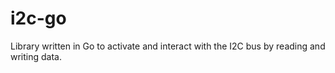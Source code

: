 i2c-go
=======

Library written in Go to activate and interact with the I2C bus by reading and writing data.